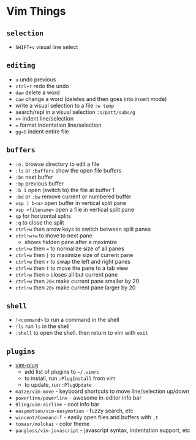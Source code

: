 # Vim Things

## `selection`
* `SHIFT+v` visual line select

## `editing`
* `u` undo previous 
* `ctrl+r` redo the undo 
* `daw` delete a word
* `caw` change a word (deletes and then goes into insert mode)
* write a visual selection to a file `:w temp`
* search/repl in a visual selection `:s/patt/subs/g`
* `>>` indent line/selection
* `=` format indentation line/selection
* `gg=G` indent entire file

## `buffers`
* `:e.` browse directory to edit a file
* `:ls` or `:buffers` show the open file buffers
* `:bn` next buffer
* `:bp` previous buffer
* `:b 1` open (switch to) the file at buffer 1
* `:bd` or `:bw` remove current or numbered buffer
* `vsp | b<n>` open buffer <n> in vertical split pane
* `vsp <filename>` open a file in vertical split pane
* `sp` for horizontal splits
* `:q` to close the split
* `ctrl+w` then arrow keys to switch between split panes
* `ctrl+w+w` to move to next pane
   * shows hidden pane after a maximize
* `ctrl+w` then `=` to normalize size of all panes
* `ctrl+w` then `|` to maximize size of current pane
* `ctrl+w` then `r` to swap the left and right panes
* `ctrl+w` then `t` to move the pane to a tab view
* `ctrl+w` then `o` closes all but current pane
* `ctrl+w` then `20<` make current pane smaller by 20
* `ctrl+w` then `20>` make current pane larger by 20


## `shell`
* `!<command>` to run a command in the shell
* `!ls` run `ls` in the shell
* `:shell` to open the shell. then return to vim with `exit`

## `plugins`
* [vim-plug](https://github.com/junegunn/vim-plug)
   * add list of plugins to `~/.vimrc`
   * to install, run `:PlugInstall` from vim
   * to update, run `:PlugUpdate`
* `matze/vim-move` - keyboard shortcuts to move line/selection up/down
* `powerline/powerline` - awesome in-editor info bar
* `Bling/vim-airline` - cool info bar 
* `easymotion/vim-easymotion` - fuzzy search, etc
* `wincent/Command-T` - easily open files and buffers with `,t`
* `tomasr/molokai` - color theme
* `pangloss/vim-javascript` - javascript syntax, indentation support, etc

